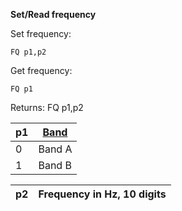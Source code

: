 __Set/Read frequency__

Set frequency:

	FQ p1,p2

Get frequency:

	FQ p1

Returns: FQ p1,p2

| p1  | [Band](/tables/band.md) |
| --- | --- |
| 0 | Band A |
| 1 | Band B |

| p2  | Frequency in Hz, 10 digits |
| --- | --- |
